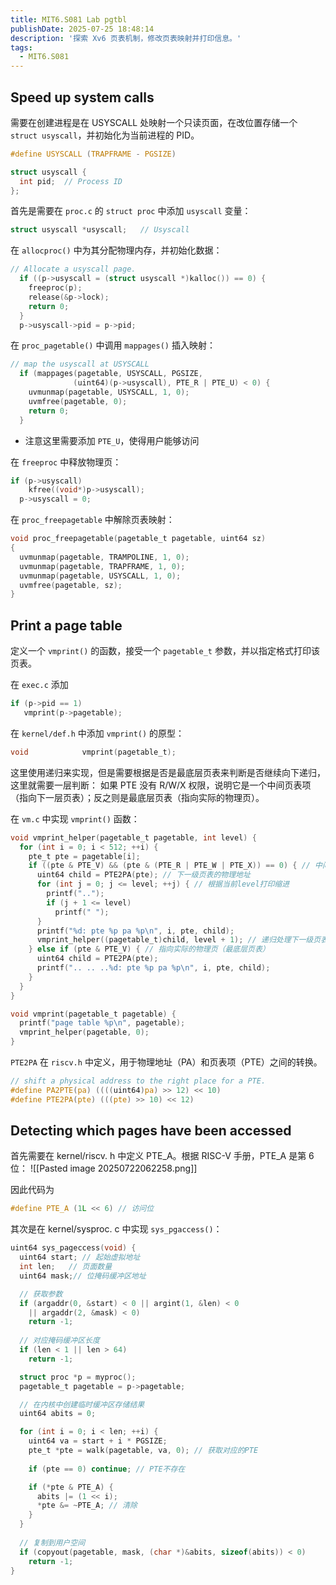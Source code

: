 ```yaml
---
title: MIT6.S081 Lab pgtbl
publishDate: 2025-07-25 18:48:14
description: '探索 Xv6 页表机制，修改页表映射并打印信息。'
tags:
  - MIT6.S081
---
```


## Speed up system calls

需要在创建进程是在 USYSCALL 处映射一个只读页面，在改位置存储一个 `struct usyscall`，并初始化为当前进程的 PID。
```c
#define USYSCALL (TRAPFRAME - PGSIZE)

struct usyscall {
  int pid;  // Process ID
};
```

首先是需要在 `proc.c` 的 `struct proc` 中添加 `usyscall` 变量：
```c
struct usyscall *usyscall;   // Usyscall
```

在 `allocproc()` 中为其分配物理内存，并初始化数据：
```c
// Allocate a usyscall page.
  if ((p->usyscall = (struct usyscall *)kalloc()) == 0) {
    freeproc(p);
    release(&p->lock);
    return 0;
  }
  p->usyscall->pid = p->pid;
```


在 `proc_pagetable()` 中调用 `mappages()` 插入映射：
```c
// map the usyscall at USYSCALL
  if (mappages(pagetable, USYSCALL, PGSIZE, 
              (uint64)(p->usyscall), PTE_R | PTE_U) < 0) {
    uvmunmap(pagetable, USYSCALL, 1, 0);
    uvmfree(pagetable, 0);
    return 0;
  }
```
- 注意这里需要添加 `PTE_U`，使得用户能够访问

在 `freeproc` 中释放物理页：
```c
if (p->usyscall)
    kfree((void*)p->usyscall);
  p->usyscall = 0;
```

在 `proc_freepagetable` 中解除页表映射：
```c
void proc_freepagetable(pagetable_t pagetable, uint64 sz)
{
  uvmunmap(pagetable, TRAMPOLINE, 1, 0);
  uvmunmap(pagetable, TRAPFRAME, 1, 0);
  uvmunmap(pagetable, USYSCALL, 1, 0);
  uvmfree(pagetable, sz);
}
```


## Print a page table

定义一个 `vmprint()` 的函数，接受一个 `pagetable_t` 参数，并以指定格式打印该页表。

在 `exec.c` 添加
```c
if (p->pid == 1)
   vmprint(p->pagetable);
```

在 `kernel/def.h` 中添加 `vmprint()` 的原型：
```c
void            vmprint(pagetable_t);
```

这里使用递归来实现，但是需要根据是否是最底层页表来判断是否继续向下递归，这里就需要一层判断：
如果 PTE 没有 R/W/X 权限，说明它是一个中间页表项（指向下一层页表）；反之则是最底层页表（指向实际的物理页）。

在 `vm.c` 中实现 `vmprint()` 函数：
```c
void vmprint_helper(pagetable_t pagetable, int level) {
  for (int i = 0; i < 512; ++i) {
    pte_t pte = pagetable[i];
    if ((pte & PTE_V) && (pte & (PTE_R | PTE_W | PTE_X)) == 0) { // 中间页表项
      uint64 child = PTE2PA(pte); // 下一级页表的物理地址
      for (int j = 0; j <= level; ++j) { // 根据当前level打印缩进
        printf("..");
        if (j + 1 <= level)
          printf(" ");
      }
      printf("%d: pte %p pa %p\n", i, pte, child);
      vmprint_helper((pagetable_t)child, level + 1); // 递归处理下一级页表
    } else if (pte & PTE_V) { // 指向实际的物理页（最底层页表）
      uint64 child = PTE2PA(pte);
      printf(".. .. ..%d: pte %p pa %p\n", i, pte, child);
    }
  }
}

void vmprint(pagetable_t pagetable) {
  printf("page table %p\n", pagetable);
  vmprint_helper(pagetable, 0);
}
```

`PTE2PA` 在 `riscv.h` 中定义，用于物理地址（PA）和页表项（PTE）之间的转换。
```c
// shift a physical address to the right place for a PTE.
#define PA2PTE(pa) ((((uint64)pa) >> 12) << 10)
#define PTE2PA(pte) (((pte) >> 10) << 12)
```

## Detecting which pages have been accessed

首先需要在 kernel/riscv. h 中定义 PTE_A。根据 RISC-V 手册，PTE_A 是第 6 位：
![[Pasted image 20250722062258.png]] 

因此代码为
```c
#define PTE_A (1L << 6) // 访问位
```

其次是在 kernel/sysproc. c 中实现 `sys_pgaccess()`：
```c
uint64 sys_pageccess(void) {
  uint64 start; // 起始虚拟地址
  int len;   // 页面数量
  uint64 mask;// 位掩码缓冲区地址

  // 获取参数
  if (argaddr(0, &start) < 0 || argint(1, &len) < 0 
    || argaddr(2, &mask) < 0)
    return -1;
  
  // 对应掩码缓冲区长度
  if (len < 1 || len > 64)
    return -1;

  struct proc *p = myproc();
  pagetable_t pagetable = p->pagetable;

  // 在内核中创建临时缓冲区存储结果
  uint64 abits = 0;

  for (int i = 0; i < len; ++i) {
    uint64 va = start + i * PGSIZE;
    pte_t *pte = walk(pagetable, va, 0); // 获取对应的PTE
    
    if (pte == 0) continue; // PTE不存在

    if (*pte & PTE_A) {
      abits |= (1 << i);
      *pte &= ~PTE_A; // 清除
    }
  }
  
  // 复制到用户空间
  if (copyout(pagetable, mask, (char *)&abits, sizeof(abits)) < 0)
    return -1;
}
```
